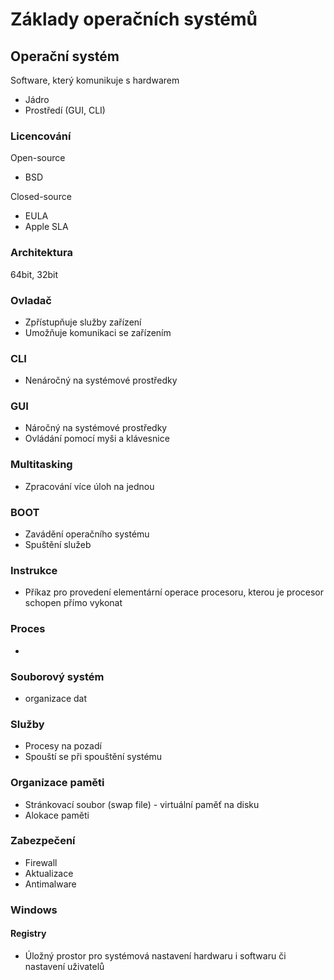 # Základy operačních systémů

## Operační systém
Software, který komunikuje s hardwarem

- Jádro
- Prostředí (GUI, CLI)

### Licencování
Open-source
- BSD

Closed-source
- EULA
- Apple SLA

### Architektura
64bit, 32bit

### Ovladač
- Zpřístupňuje služby zařízení
- Umožňuje komunikaci se zařízením

### CLI
- Nenáročný na systémové prostředky

### GUI
- Náročný na systémové prostředky
- Ovládání pomocí myši a klávesnice

### Multitasking
- Zpracování více úloh na jednou

### BOOT
- Zavádění operačního systému
- Spuštění služeb

### Instrukce
- Příkaz pro provedení elementární operace procesoru, kterou je procesor schopen přímo vykonat

### Proces
- 

### Souborový systém
- organizace dat

### Služby
- Procesy na pozadí
- Spouští se při spouštění systému

### Organizace paměti
- Stránkovací soubor (swap file) - virtuální paměť na disku
- Alokace paměti

### Zabezpečení
- Firewall
- Aktualizace
- Antimalware

### Windows

#### Registry
- Úložný prostor pro systémová nastavení hardwaru i softwaru či nastavení uživatelů

